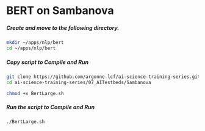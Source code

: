 # BERT on Sambanova

##### Create and  move to the following directory.

```bash
mkdir ~/apps/nlp/bert
cd ~/apps/nlp/bert
```

##### Copy script to Compile and Run

```bash
git clone https://github.com/argonne-lcf/ai-science-training-series.git/
cd ai-science-training-series/07_AITestbeds/Sambanova

chmod +x BertLarge.sh
```

##### Run the script to Compile and Run

```bash
./BertLarge.sh
```
